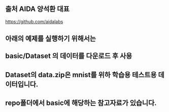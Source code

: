 ## 출처 AIDA 양석환 대표
https://github.com/aidalabs

## 아래의 예제를 실행하기 위해서는 <br/> <br/>basic/Dataset 의 데이터를 다운로드 후 사용

## Dataset의 data.zip은 mnist를 위하 학습용 테스트용 데이터입니다.

## repo폴더에서 basic에 해당하는 참고자료가 있습니다. 
